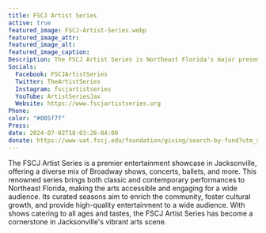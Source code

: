 ```yaml
---
title: FSCJ Artist Series
active: true
featured_image: FSCJ-Artist-Series.webp
featured_image_attr:
featured_image_alt:
featured_image_caption:
Description: The FSCJ Artist Series is Northeast Florida's major presenter of national and international touring attractions including musicals, concerts, opera, ballet, variety shows and more!
Socials:
  Facebook: FSCJArtistSeries
  Twitter: TheArtistSeries
  Instagram: fscjartistseries
  YouTube: ArtistSeriesJax
  Website: https://www.fscjartistseries.org
Phone: 
color: "#005f7f"
Press:
date: 2024-07-02T18:03:28-04:00
donate: https://www-uat.fscj.edu/foundation/giving/search-by-fund?utm_source=web&utm_medium=jaxplays&utm_campaign=donate_btn
---
```

The FSCJ Artist Series is a premier entertainment showcase in Jacksonville, offering a diverse mix of Broadway shows, concerts, ballets, and more. This renowned series brings both classic and contemporary performances to Northeast Florida, making the arts accessible and engaging for a wide audience. Its curated seasons aim to enrich the community, foster cultural growth, and provide high-quality entertainment to a wide audience. With shows catering to all ages and tastes, the FSCJ Artist Series has become a cornerstone in Jacksonville's vibrant arts scene.